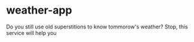 # weather-app
Do you still use old superstitions to know tommorow's weather? Stop, this service will help you
